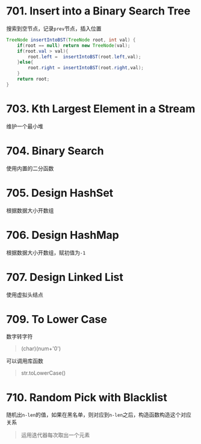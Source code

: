 # 701. Insert into a Binary Search Tree
搜索到空节点，记录`prev`节点，插入位置
``` java
TreeNode insertIntoBST(TreeNode root, int val) {
    if(root == null) return new TreeNode(val);
    if(root.val > val){
        root.left =  insertIntoBST(root.left,val);
    }else{
        root.right = insertIntoBST(root.right,val);
    }
    return root;
}
```
# 703. Kth Largest Element in a Stream
维护一个最小堆
# 704. Binary Search
使用内置的二分函数
# 705. Design HashSet
根据数据大小开数组
# 706. Design HashMap
根据数据大小开数组，赋初值为`-1`
# 707. Design Linked List
使用虚拟头结点
# 709. To Lower Case
数字转字符
> (char)(num+'0')

可以调用库函数
> str.toLowerCase()
# 710. Random Pick with Blacklist
随机出`n-len`的值，如果在黑名单，则对应到`n-len`之后，构造函数构造这个对应关系
>运用迭代器每次取出一个元素